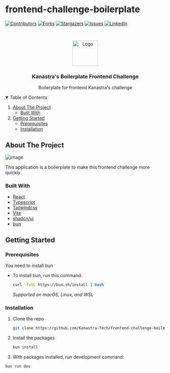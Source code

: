 # frontend-challenge-boilerplate

[![Contributors][contributors-shield]][contributors-url]
[![Forks][forks-shield]][forks-url]
[![Stargazers][stars-shield]][stars-url]
[![Issues][issues-shield]][issues-url]
[![LinkedIn][linkedin-shield]][linkedin-url]


<!-- PROJECT -->
<br />
<p align="center">
  
  <img src="https://avatars.githubusercontent.com/u/96804932?s=200&v=4" alt="Logo" width="80" height="80">
  
  <h3 align="center">Kanastra's Boilerplate Frontend Challenge</h3>

  <p align="center">
     Boilerplate for frontend Kanastra's challenge
    <br />
  </p>
</p>

<!-- TABLE OF CONTENTS -->
<details open="open">
  <summary>Table of Contents</summary>
  <ol>
    <li>
      <a href="#about-the-project">About The Project</a>
      <ul>
        <li><a href="#built-with">Built With</a></li>
      </ul>
    </li>
    <li>
      <a href="#getting-started">Getting Started</a>
      <ul>
        <li><a href="#prerequisites">Prerequisites</a></li>
        <li><a href="#installation">Installation</a></li>
      </ul>
    </li>
  </ol>
</details>


<!-- ABOUT THE PROJECT -->
## About The Project

![image](https://github.com/Kanastra-Tech/frontend-challenge-boilerplate/assets/39869298/c6b0185b-89ec-4f59-85cc-779d30159ed6)

This application is a boilerplate to make this frontend challenge more quickly.

### Built With

* [React](https://reactjs.org/)
* [Typescript](https://www.typescriptlang.org/)
* [Tailwindcss](https://tailwindcss.com/)
* [Vite](https://vitejs.dev)
* [shadcn/ui](https://ui.shadcn.com/)
* [bun](https://bun.sh/)

<!-- GETTING STARTED -->
## Getting Started

### Prerequisites

You need to install bun

* To install bun, run this command:
  ```sh
  curl -fsSL https://bun.sh/install | bash
  ```
  _Supported on macOS, Linux, and WSL_

### Installation

1. Clone the repo
   ```sh
   git clone https://github.com/Kanastra-Tech/frontend-challenge-boilerplate.git
   ```
2. Install the packages
   ```sh
   bun install
   ```
3. With packages installed, run development command:
  ```sh
  bun run dev
  ```


<!-- MARKDOWN LINKS & IMAGES -->
<!-- https://www.markdownguide.org/basic-syntax/#reference-style-links -->
[contributors-shield]: https://img.shields.io/github/contributors/Kanastra-Tech/frontend-challenge-boilerplate.svg?style=for-the-badge
[contributors-url]: https://github.com/Kanastra-Tech/frontend-challenge-boilerplate/graphs/contributors
[forks-shield]: https://img.shields.io/github/forks/Kanastra-Tech/frontend-challenge-boilerplate.svg?style=for-the-badge
[forks-url]: https://github.com/Kanastra-Tech/frontend-challenge-boilerplate/network/members
[stars-shield]: https://img.shields.io/github/stars/Kanastra-Tech/frontend-challenge-boilerplate.svg?style=for-the-badge
[stars-url]: https://github.com/Kanastra-Tech/frontend-challenge-boilerplate/stargazers
[issues-shield]: https://img.shields.io/github/issues/Kanastra-Tech/frontend-challenge-boilerplate.svg?style=for-the-badge
[issues-url]: https://github.com/Kanastra-Tech/frontend-challenge-boilerplate/issues
[linkedin-shield]: https://img.shields.io/badge/-LinkedIn-black.svg?style=for-the-badge&logo=linkedin&colorB=555
[linkedin-url]: https://www.linkedin.com/company/kanastra/
